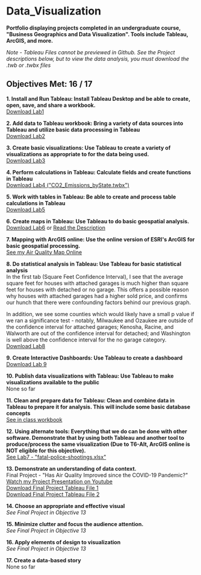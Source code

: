 # Data_Visualization
**Portfolio displaying projects completed in an undergraduate course, "Business Geographics and Data Visualization". Tools include Tableau, ArcGIS, and more.**   
  
*Note - Tableau Files cannot be previewed in Github. See the Project descriptions below, but to view the data analysis, you must download the .twb or .twbx files* 

  
## Objectives Met:  16 / 17
**1. Install and Run Tableau: Install Tableau Desktop and be able to create, open, save, and share a workbook.**   
[Download Lab1](./Lab1.twbx)  

**2. Add data to Tableau workbook: Bring a variety of data sources into Tableau and utilize basic data processing in Tableau**    
[Download Lab2](./Lab2.twbx) 

**3. Create basic visualizations: Use Tableau to create a variety of visualizations as appropriate to for the data being used.**  
[Download Lab3](./Lab3.twbx) 

**4. Perform calculations in Tableau: Calculate fields and create functions in Tableau**    
[Download Lab4 ("CO2_Emissions_byState.twbx") ](./CO2_Emissions_byState.twbx)  

**5. Work with tables in Tableau: Be able to create and process table calculations in Tableau**     
[Download Lab5](./Lab5.twbx)  

**6. Create maps in Tableau: Use Tableau to do basic geospatial analysis.**    
[Download Lab6](./Lab6.twbx) or [Read the Description](./Lab6_Description.pdf)

**7. Mapping with ArcGIS online: Use the online version of ESRI's ArcGIS for basic geospatial processing.**   
[See my Air Quality Map Online](https://arcg.is/1rHu98)  

**8. Do statistical analysis in Tableau: Use Tableau for basic statistical analysis**   
In the first tab (Square Feet Confidence Interval), I see that the average square feet for houses with attached garages is much higher than square feet for houses with detached or no garage. This offers a possible reason why houses with attached garages had a higher sold price, and confirms our hunch that there were confounding factors behind our previous graph.

In addition, we see some counties which would likely have a small p value if we ran a significance test - notably, Milwaukee and Ozaukee are outside of the confidence interval for attached garages; Kenosha, Racine, and Walworth are out of the confidence interval for detached; and Washington is well above the confidence interval for the no garage category.   
[Download Lab8](./Lab8.twbx)  

**9. Create Interactive Dashboards: Use Tableau to create a dashboard**    
[Download Lab 9](./Lab9.twbx)    

**10. Publish data visualizations with Tableau: Use Tableau to make visualizations available to the public**    
None so far  

**11. Clean and prepare data for Tableau: Clean and combine data in Tableau to prepare it for analysis. This will include some basic database concepts**   
[See in class workbook](./InClass9-28.twbx)  

**12. Using alternate tools: Everything that we do can be done with other software. Demonstrate that by using both Tableau and another tool to produce/process the same visualization (Due to T6-Alt, ArcGIS online is NOT eligible for this objective).**     
[See Lab7 - "fatal-police-shootings.xlsx"](./fatal-police-shootings.xlsx)  

**13. Demonstrate an understanding of data context.**  
Final Project - "Has Air Quality Improved since the COVID-19 Pandemic?"  
[Watch my Project Presentation on Youtube](https://youtu.be/pEjmn405S2U)  
[Download Final Project Tableau File 1](./Final_Project.twbx)  
[Download Final Project Tableau File 2](./Final_Joined.twbx)  

**14. Choose an appropriate and effective visual**   
*See Final Project in Objective 13*   

**15. Minimize clutter and focus the audience attention.**   
*See Final Project in Objective 13*     

**16. Apply elements of design to visualization**  
*See Final Project in Objective 13*   
 
**17. Create a data-based story**  
None so far 
